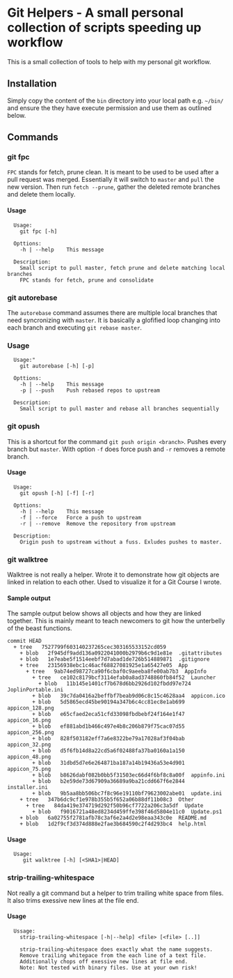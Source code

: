 # Git Helpers - A small personal collection of scripts speeding up workflow

This is a small collection of tools to help with my personal git workflow.

## Installation 

Simply copy the content of the `bin` directory into your local path e.g. 
`~/bin/` and ensure the they have execute permission and use them as
outlined below. 


## Commands 

### git fpc

`FPC` stands for fetch, prune clean. It is meant to be used to be used after
a pull request was merged. Essentially it will switch to `master` and `pull`
the new version. Then run `fetch --prune`, gather the deleted remote branches
and delete them locally.

#### Usage 

```
  Usage:
    git fpc [-h]

  Opttions:
    -h | --help    This message

  Description:
    Small script to pull master, fetch prune and delete matching local branches
    FPC stands for fetch, prune and consolidate
```

### git autorebase

The `autorebase` command assumes there are multiple local branches that need
syncronizing with `master`. It is basically a glofified loop changing into
each branch and executing `git rebase master`.

### Usage

```
  Usage:"
    git autorebase [-h] [-p]

  Opttions:
    -h | --help    This message
    -p | --push    Push rebased repos to upstream

  Description:
    Small script to pull master and rebase all branches sequentially
```

### git opush

This is a shortcut for the command `git push origin <branch>`. Pushes every branch
but `master`. With option `-f` does force push and `-r` removes a remote branch.

#### Usage 

```
  Usage:
    git opush [-h] [-f] [-r]

  Opttions:
    -h | --help    This message
    -f | --force   Force a push to upstream
    -r | --remove  Remove the repository from upstream

  Description:
    Origin push to upstream without a fuss. Exludes pushes to master.

```

### git walktree

Walktree is not really a helper. Wrote it to demonstrate how git objects are linked
in relation to each other. Used to visualize it for a Git Course I wrote.

#### Sample output

The sample output below shows all objects and how they are linked together.
This is mainly meant to teach newcomers to git how the unterbelly of the
beast functions. 

```
commit HEAD
  + tree   7527799f603140237265cec303165533152cd059  
    + blob   2f945df9add136a0922041000b2979b6c9d1e81e  .gitattributes
    + blob   1e7eabe5f1514eebf7d7abad1de726b514889871  .gitignore
    + tree   23156938ebc1c46acf68827081925e1a65427e05  App
      + tree   9ab74ed98727ca90f6cbaf0c9aeeba8fe00ab7b3  AppInfo
        + tree   ce102c8179bcf3114efab0a8ad3748860fb84f52  Launcher
          + blob   11b145e1401cf7b678d6bb2926d102fbdd97e724  JoplinPortable.ini
        + blob   39c7da0416a2beffbf7beab9d06c8c15c4628aa4  appicon.ico
        + blob   5d5865ecd45be90194a347b6c4cc81ec8e1ab699  appicon_128.png
        + blob   e65cfaed2eca51cfd33098fbdbebf24f164e1f47  appicon_16.png
        + blob   ef881abd1b466c497e4b8c206b879f75cac07d55  appicon_256.png
        + blob   828f503182eff7a6e8322be79a17028af3f04bab  appicon_32.png
        + blob   d5f6fb14d8a22cd5a6f02488fa37ba0160a1a150  appicon_48.png
        + blob   31dbd5d7e6e264871ba187a14b19436a53e4d901  appicon_75.png
        + blob   b8626dabf082b0bb5f31503ec66d4f6bf8c8a00f  appinfo.ini
        + blob   b2e59de73d67909a36689a9ba21cdd667f6e2844  installer.ini
        + blob   9b5aa8bb506bc7f8c96e19110bf79623002abe01  update.ini
    + tree   347b6dc9cf1e978b355b5f652a06b88df11b08c3  Other
      + tree   84da419e374719d292f50b96cf7722a206c3a5df  Update
        + blob   f9016721a48ed8234d459ffe398f46d5804e11c0  Update.ps1
    + blob   6a02755f2781afb78c3af6e2a4d2e98eaa343c0e  README.md
    + blob   1d2f9cf3d374d888e2fae3b684590c2f4d293bc4  help.html
```

#### Usage

```
  Usage:
     git walktree [-h] [<SHA1>|HEAD]
```

### strip-trailing-whitespace

Not really a git command but a helper to trim trailing white space from
files. It also trims exessive new lines at the file end.

#### Usage

```
  Ussage:
    strip-trailing-whitespace [-h|--help] <file> [<file> [..]]

    strip-trailing-whitespace does exactly what the name suggests.
    Remove trailing whitepace from the each line of a text file.
    Additionally chops off exessive new lines at file end.
    Note: Not tested with binary files. Use at your own risk!

```
